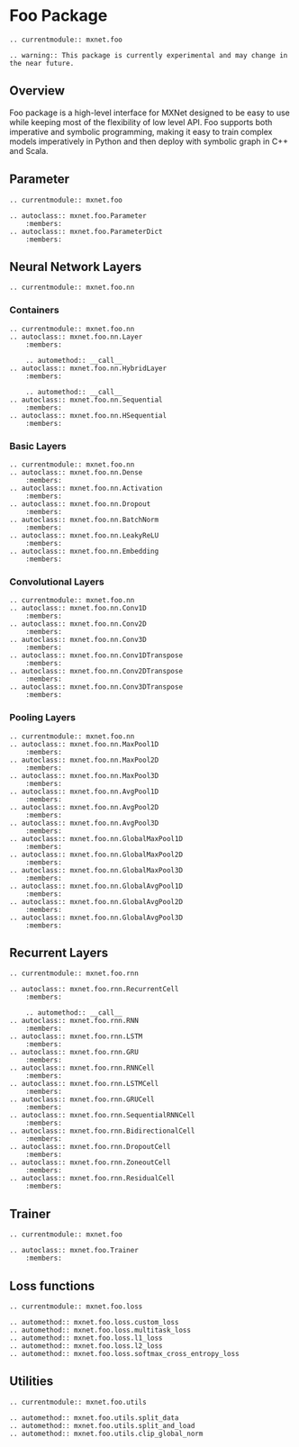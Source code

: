 # Foo Package

```eval_rst
.. currentmodule:: mxnet.foo
```

```eval_rst
.. warning:: This package is currently experimental and may change in the near future.
```

## Overview

Foo package is a high-level interface for MXNet designed to be easy to use while
keeping most of the flexibility of low level API. Foo supports both imperative
and symbolic programming, making it easy to train complex models imperatively
in Python and then deploy with symbolic graph in C++ and Scala.

## Parameter

```eval_rst
.. currentmodule:: mxnet.foo
```

<script type="text/javascript" src='../../_static/js/auto_module_index.js'></script>

```eval_rst
.. autoclass:: mxnet.foo.Parameter
    :members:
.. autoclass:: mxnet.foo.ParameterDict
    :members:
```

<script>auto_index("api-reference");</script>


## Neural Network Layers

```eval_rst
.. currentmodule:: mxnet.foo.nn
```

### Containers

<script type="text/javascript" src='../../_static/js/auto_module_index.js'></script>

```eval_rst
.. currentmodule:: mxnet.foo.nn
.. autoclass:: mxnet.foo.nn.Layer
    :members:

    .. automethod:: __call__
.. autoclass:: mxnet.foo.nn.HybridLayer
    :members:

    .. automethod:: __call__
.. autoclass:: mxnet.foo.nn.Sequential
    :members:
.. autoclass:: mxnet.foo.nn.HSequential
    :members:
```

<script>auto_index("api-reference");</script>

### Basic Layers

<script type="text/javascript" src='../../_static/js/auto_module_index.js'></script>

```eval_rst
.. currentmodule:: mxnet.foo.nn  
.. autoclass:: mxnet.foo.nn.Dense
    :members:
.. autoclass:: mxnet.foo.nn.Activation
    :members:
.. autoclass:: mxnet.foo.nn.Dropout
    :members:
.. autoclass:: mxnet.foo.nn.BatchNorm
    :members:
.. autoclass:: mxnet.foo.nn.LeakyReLU
    :members:
.. autoclass:: mxnet.foo.nn.Embedding
    :members:
```

<script>auto_index("api-reference");</script>

### Convolutional Layers

<script type="text/javascript" src='../../_static/js/auto_module_index.js'></script>

```eval_rst
.. currentmodule:: mxnet.foo.nn  
.. autoclass:: mxnet.foo.nn.Conv1D
    :members:
.. autoclass:: mxnet.foo.nn.Conv2D
    :members:
.. autoclass:: mxnet.foo.nn.Conv3D
    :members:
.. autoclass:: mxnet.foo.nn.Conv1DTranspose
    :members:
.. autoclass:: mxnet.foo.nn.Conv2DTranspose
    :members:
.. autoclass:: mxnet.foo.nn.Conv3DTranspose
    :members:
```

<script>auto_index("api-reference");</script>


### Pooling Layers

<script type="text/javascript" src='../../_static/js/auto_module_index.js'></script>

```eval_rst
.. currentmodule:: mxnet.foo.nn
.. autoclass:: mxnet.foo.nn.MaxPool1D
    :members:
.. autoclass:: mxnet.foo.nn.MaxPool2D
    :members:
.. autoclass:: mxnet.foo.nn.MaxPool3D
    :members:
.. autoclass:: mxnet.foo.nn.AvgPool1D
    :members:
.. autoclass:: mxnet.foo.nn.AvgPool2D
    :members:
.. autoclass:: mxnet.foo.nn.AvgPool3D
    :members:
.. autoclass:: mxnet.foo.nn.GlobalMaxPool1D
    :members:
.. autoclass:: mxnet.foo.nn.GlobalMaxPool2D
    :members:
.. autoclass:: mxnet.foo.nn.GlobalMaxPool3D
    :members:
.. autoclass:: mxnet.foo.nn.GlobalAvgPool1D
    :members:
.. autoclass:: mxnet.foo.nn.GlobalAvgPool2D
    :members:
.. autoclass:: mxnet.foo.nn.GlobalAvgPool3D
    :members:
```

<script>auto_index("api-reference");</script>


## Recurrent Layers

```eval_rst
.. currentmodule:: mxnet.foo.rnn
```

<script type="text/javascript" src='../../_static/js/auto_module_index.js'></script>

```eval_rst
.. autoclass:: mxnet.foo.rnn.RecurrentCell
    :members:

    .. automethod:: __call__
.. autoclass:: mxnet.foo.rnn.RNN
    :members:
.. autoclass:: mxnet.foo.rnn.LSTM
    :members:
.. autoclass:: mxnet.foo.rnn.GRU
    :members:
.. autoclass:: mxnet.foo.rnn.RNNCell
    :members:
.. autoclass:: mxnet.foo.rnn.LSTMCell
    :members:
.. autoclass:: mxnet.foo.rnn.GRUCell
    :members:
.. autoclass:: mxnet.foo.rnn.SequentialRNNCell
    :members:
.. autoclass:: mxnet.foo.rnn.BidirectionalCell
    :members:
.. autoclass:: mxnet.foo.rnn.DropoutCell
    :members:
.. autoclass:: mxnet.foo.rnn.ZoneoutCell
    :members:
.. autoclass:: mxnet.foo.rnn.ResidualCell
    :members:
```

<script>auto_index("api-reference");</script>

## Trainer

```eval_rst
.. currentmodule:: mxnet.foo
```

<script type="text/javascript" src='../../_static/js/auto_module_index.js'></script>

```eval_rst
.. autoclass:: mxnet.foo.Trainer
    :members:
```

<script>auto_index("api-reference");</script>

## Loss functions

```eval_rst
.. currentmodule:: mxnet.foo.loss
```

<script type="text/javascript" src='../../_static/js/auto_module_index.js'></script>

```eval_rst
.. automethod:: mxnet.foo.loss.custom_loss
.. automethod:: mxnet.foo.loss.multitask_loss
.. automethod:: mxnet.foo.loss.l1_loss
.. automethod:: mxnet.foo.loss.l2_loss
.. automethod:: mxnet.foo.loss.softmax_cross_entropy_loss
```

<script>auto_index("api-reference");</script>

## Utilities

```eval_rst
.. currentmodule:: mxnet.foo.utils
```

<script type="text/javascript" src='../../_static/js/auto_module_index.js'></script>

```eval_rst
.. automethod:: mxnet.foo.utils.split_data
.. automethod:: mxnet.foo.utils.split_and_load
.. automethod:: mxnet.foo.utils.clip_global_norm
```

<script>auto_index("api-reference");</script>

